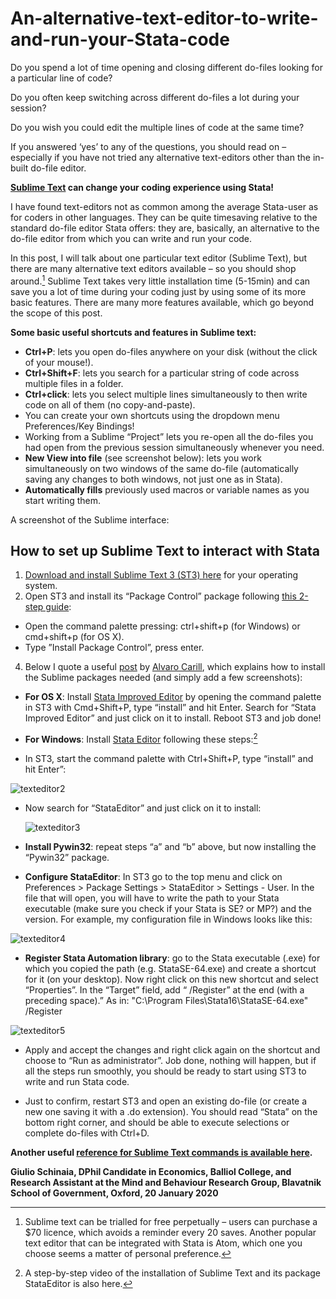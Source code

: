 # An-alternative-text-editor-to-write-and-run-your-Stata-code
Do you spend a lot of time opening and closing different do-files looking for a particular line of code?

Do you often keep switching across different do-files a lot during your session?

Do you wish you could edit the multiple lines of code at the same time?

If you answered ‘yes’ to any of the questions, you should read on – especially if you have not tried any alternative text-editors other than the in-built do-file editor.

**[Sublime Text](https://www.sublimetext.com/) can change your coding experience using Stata!**

I have found text-editors not as common among the average Stata-user as for coders in other languages. They can be quite timesaving relative to the standard do-file editor Stata offers: they are, basically, an alternative to the do-file editor from which you can write and run your code.

In this post, I will talk about one particular text editor (Sublime Text), but there are many alternative text editors available – so you should shop around.[^1] Sublime Text takes very little installation time (5-15min) and can save you a lot of time during your coding just by using some of its more basic features. There are many more features available, which go beyond the scope of this post.
[^1]:Sublime text can be trialled for free perpetually – users can purchase a $70 licence, which avoids a reminder every 20 saves. Another popular text editor that can be integrated with Stata is Atom, which one you choose seems a matter of personal preference.

**Some basic useful shortcuts and features in Sublime text:**
- **Ctrl+P**: lets you open do-files anywhere on your disk (without the click of your mouse!).
- **Ctrl+Shift+F**: lets you search for a particular string of code across multiple files in a folder.
- **Ctrl+click**: lets you select multiple lines simultaneously to then write code on all of them (no copy-and-paste).
- You can create your own shortcuts using the dropdown menu Preferences/Key Bindings!
- Working from a Sublime “Project” lets you re-open all the do-files you had open from the previous session simultaneously whenever you need.
- **New View into file** (see screenshot below): lets you work simultaneously on two windows of the same do-file (automatically saving any changes to both windows, not just one as in Stata).
- **Automatically fills** previously used macros or variable names as you start writing them.

A screenshot of the Sublime interface:

## How to set up Sublime Text to interact with Stata

1.	[Download and install Sublime Text 3 (ST3) here](https://www.sublimetext.com/) for your operating system.
2.	Open ST3 and install its “Package Control” package following [this 2-step guide](https://packagecontrol.io/installation):
- Open the command palette pressing: ctrl+shift+p (for Windows) or cmd+shift+p (for OS X).
- Type ”Install Package Control”, press enter.

4.	Below I quote a useful [post](https://acarril.github.io/posts/use-st3#stata) by [Alvaro Carill](https://acarril.github.io/), which explains how to install the Sublime packages needed (and simply add a few screenshots):

 - **For OS X**: Install [Stata Improved Editor](https://github.com/zizhongyan/StataImproved) by opening the command palette in ST3 with Cmd+Shift+P, type “install” and hit Enter. Search for “Stata Improved Editor” and just click on it to install. Reboot ST3 and job done!

 - **For Windows**: Install [Stata Editor](https://github.com/mattiasnordin/StataEditor) following these steps:[^2]
[^2]: A step-by-step video of the installation of Sublime Text and its package StataEditor is also here.
 
  - In ST3, start the command palette with Ctrl+Shift+P, type “install” and hit Enter”:

![texteditor2](https://github.com/csae-coders-corner/An-alternative-text-editor-to-write-and-run-your-Stata-code/assets/148211163/2d9de994-d8d4-4a25-99e7-511578e2d740)

  - Now search for “StataEditor” and just click on it to install:

    ![texteditor3](https://github.com/csae-coders-corner/An-alternative-text-editor-to-write-and-run-your-Stata-code/assets/148211163/52144c0a-b856-40c6-b405-8ed41e017ec5)

  - **Install Pywin32**: repeat steps “a” and “b” above, but now installing the “Pywin32” package.

  - **Configure StataEditor**: In ST3 go to the top menu and click on Preferences > Package Settings > StataEditor > Settings - User. In the file that will open, you will have to write the path to your Stata executable (make sure you check if your Stata is SE? or MP?) and the version. For example, my configuration file in Windows looks like this:

![texteditor4](https://github.com/csae-coders-corner/An-alternative-text-editor-to-write-and-run-your-Stata-code/assets/148211163/2fba2df7-b282-4806-a12b-90d9f0b76501)

  - **Register Stata Automation library**: go to the Stata executable (.exe) for which you copied the path (e.g. StataSE-64.exe) and create a shortcut for it (on your desktop). Now right click on this new shortcut and select “Properties”. In the “Target” field, add “ /Register” at the end (with a preceding space).” As in:
"C:\Program Files\Stata16\StataSE-64.exe"  /Register

![texteditor5](https://github.com/csae-coders-corner/An-alternative-text-editor-to-write-and-run-your-Stata-code/assets/148211163/f965ebd2-1175-42fc-bfb7-cbf40ee58bb7)

  - Apply and accept the changes and right click again on the shortcut and choose to “Run as administrator”. Job done, nothing will happen, but if all the steps run smoothly, you should be ready to start using ST3 to write and run Stata code.

  - Just to confirm, restart ST3 and open an existing do-file (or create a new one saving it with a .do extension). You should read “Stata” on the bottom right corner, and should be able to execute selections or complete do-files with Ctrl+D.

**Another useful [reference for Sublime Text commands is available here](https://sublime-text-unofficial-documentation.readthedocs.io/en/latest/reference/commands.html).**

**Giulio Schinaia, DPhil Candidate in Economics, Balliol College, and Research Assistant at the Mind and Behaviour Research Group, Blavatnik School of Government, Oxford, 20 January 2020**

